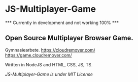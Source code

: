 # JS-Multiplayer-Game

*** Currently in development and not working 100% ***

## Open Source Multiplayer Browser Game. 

Gymnasiearbete.
https://cloudremover.com/
https://game.cloudremover.com/

Written in NodeJS and HTML, CSS, JS, TS.

*JS-Multiplayer-Game is under MIT License*

